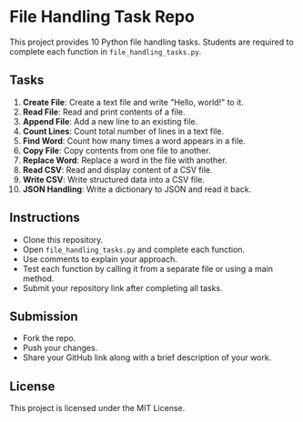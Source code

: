 # File Handling Task Repo

This project provides 10 Python file handling tasks. Students are required to complete each function in `file_handling_tasks.py`.

## Tasks

1. **Create File**: Create a text file and write "Hello, world!" to it.
2. **Read File**: Read and print contents of a file.
3. **Append File**: Add a new line to an existing file.
4. **Count Lines**: Count total number of lines in a text file.
5. **Find Word**: Count how many times a word appears in a file.
6. **Copy File**: Copy contents from one file to another.
7. **Replace Word**: Replace a word in the file with another.
8. **Read CSV**: Read and display content of a CSV file.
9. **Write CSV**: Write structured data into a CSV file.
10. **JSON Handling**: Write a dictionary to JSON and read it back.

## Instructions

- Clone this repository.
- Open `file_handling_tasks.py` and complete each function.
- Use comments to explain your approach.
- Test each function by calling it from a separate file or using a main method.
- Submit your repository link after completing all tasks.

## Submission

- Fork the repo.
- Push your changes.
- Share your GitHub link along with a brief description of your work.

## License

This project is licensed under the MIT License.


